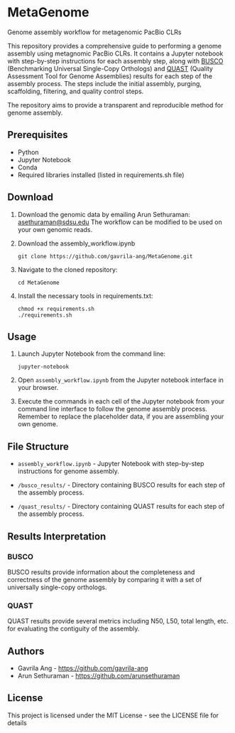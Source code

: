 # MetaGenome
Genome assembly workflow for metagenomic PacBio CLRs

This repository provides a comprehensive guide to performing a genome assembly using metagnomic PacBio CLRs.
It contains a Jupyter notebook with step-by-step instructions for each assembly step, along with [BUSCO](https://busco.ezlab.org/)
(Benchmarking Universal Single-Copy Orthologs) and [QUAST](http://bioinf.spbau.ru/quast) (Quality Assessment Tool for Genome Assemblies)
results for each step of the assembly process. The steps include the initial assembly, purging, scaffolding, filtering, and quality control steps. 

The repository aims to provide a transparent and reproducible method for genome assembly.

## Prerequisites
- Python
- Jupyter Notebook
- Conda
- Required libraries installed (listed in requirements.sh file)

## Download
1. Download the genomic data by emailing Arun Sethuraman: asethuraman@sdsu.edu
   The workflow can be modified to be used on your own genomic reads.
   
3. Download the assembly_workflow.ipynb

    ```
    git clone https://github.com/gavrila-ang/MetaGenome.git
    ```

4. Navigate to the cloned repository:

    ```
    cd MetaGenome
    ```

5. Install the necessary tools in requirements.txt:

    ```
    chmod +x requirements.sh
    ./requirements.sh
    ```

## Usage

1. Launch Jupyter Notebook from the command line:

    ```
    jupyter-notebook
    ```

2. Open `assembly_workflow.ipynb` from the Jupyter notebook interface in your browser.

3. Execute the commands in each cell of the Jupyter notebook from your command line interface to follow the genome assembly process.
   Remember to replace the placeholder data, if you are assembling your own genome.

## File Structure

- `assembly_workflow.ipynb` - Jupyter Notebook with step-by-step instructions for genome assembly.

- `/busco_results/` - Directory containing BUSCO results for each step of the assembly process.

- `/quast_results/` - Directory containing QUAST results for each step of the assembly process.

## Results Interpretation

### BUSCO
BUSCO results provide information about the completeness and correctness of the genome assembly by comparing it with a set of universally single-copy orthologs.

### QUAST
QUAST results provide several metrics including N50, L50, total length, etc. for evaluating the contiguity of the assembly.

## Authors

* Gavrila Ang - https://github.com/gavrila-ang
* Arun Sethuraman - https://github.com/arunsethuraman

## License

This project is licensed under the MIT License - see the LICENSE file for details
